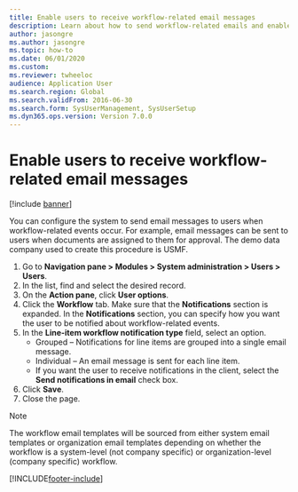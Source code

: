 ```yaml
--- 
title: Enable users to receive workflow-related email messages
description: Learn about how to send workflow-related emails and enable users to receive workflow-related email messages, including a step-by-step process.
author: jasongre
ms.author: jasongre
ms.topic: how-to
ms.date: 06/01/2020
ms.custom:
ms.reviewer: twheeloc 
audience: Application User  
ms.search.region: Global
ms.search.validFrom: 2016-06-30
ms.search.form: SysUserManagement, SysUserSetup
ms.dyn365.ops.version: Version 7.0.0 
---
```


# Enable users to receive workflow-related email messages

[!include [banner](../../includes/banner.md)]


You can configure the system to send email messages to users when workflow-related events occur. For example, email messages can be sent to users when documents are assigned to them for approval. The demo data company used to create this procedure is USMF.

1. Go to **Navigation pane > Modules > System administration > Users > Users**.
2. In the list, find and select the desired record.
3. On the **Action pane**, click **User options**.
4. Click the **Workflow** tab. Make sure that the **Notifications** section is expanded. In the **Notifications** section, you can specify how you want the user to be notified about workflow-related events.  
5. In the **Line-item workflow notification type** field, select an option.
    - Grouped – Notifications for line items are grouped into a single email message.
    - Individual – An email message is sent for each line item.  
    - If you want the user to receive notifications in the client, select the **Send notifications in email** check box.  
6. Click **Save**.
7. Close the page.

> [!NOTE]
> The workflow email templates will be sourced from either system email templates or organization email templates depending on whether the workflow is a system-level (not company specific) or organization-level (company specific) workflow.


[!INCLUDE[footer-include](../../../../includes/footer-banner.md)]

